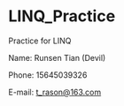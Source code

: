 # LINQ_Practice
Practice for LINQ

Name: Runsen Tian (Devil)

Phone: 15645039326 

E-mail: t_rason@163.com

